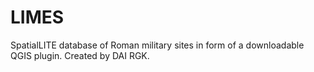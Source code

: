 # LIMES
SpatialLITE database of Roman military sites in form of a downloadable QGIS plugin. Created by DAI RGK.
